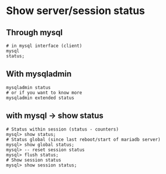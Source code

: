 # Show server/session status 

## Through mysql

```
# in mysql interface (client)
mysql
status;
```

## With mysqladmin 

```
mysqladmin status
# or if you want to know more 
mysqladmin extended status 
```

## with mysql -> show status 

```
# Status within session (status - counters)
mysql> show status;
# Status global (since last reboot/start of mariadb server) 
mysql> show global status;
mysql> -- reset session status 
mysql> flush status; 
# Show session status 
mysql> show session status;
```
